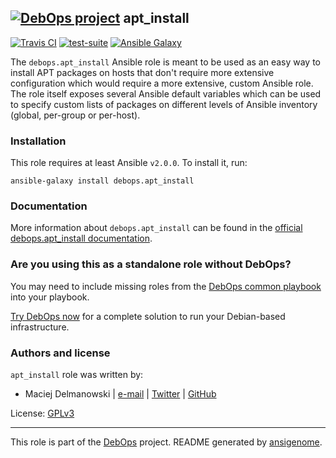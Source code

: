 ## [![DebOps project](http://debops.org/images/debops-small.png)](http://debops.org) apt_install

<!-- This file was generated by Ansigenome. Do not edit this file directly but
     instead have a look at the files in the ./meta/ directory. -->

[![Travis CI](http://img.shields.io/travis/debops/ansible-apt_install.svg?style=flat)](http://travis-ci.org/debops/ansible-apt_install)
[![test-suite](http://img.shields.io/badge/test--suite-ansible--apt__install-blue.svg?style=flat)](https://github.com/debops/test-suite/tree/master/ansible-apt_install/)
[![Ansible Galaxy](http://img.shields.io/badge/galaxy-debops.apt_install-660198.svg?style=flat)](https://galaxy.ansible.com/debops/apt_install)


The `debops.apt_install` Ansible role is meant to be used as an easy way to
install APT packages on hosts that don't require more extensive
configuration which would require a more extensive, custom Ansible role.
The role itself exposes several Ansible default variables which can be used
to specify custom lists of packages on different levels of Ansible
inventory (global, per-group or per-host).

### Installation

This role requires at least Ansible `v2.0.0`. To install it, run:

```Shell
ansible-galaxy install debops.apt_install
```

### Documentation

More information about `debops.apt_install` can be found in the
[official debops.apt_install documentation](http://docs.debops.org/en/latest/ansible/roles/ansible-apt_install/docs/).



### Are you using this as a standalone role without DebOps?

You may need to include missing roles from the [DebOps common
playbook](https://github.com/debops/debops-playbooks/blob/master/playbooks/common.yml)
into your playbook.

[Try DebOps now](https://github.com/debops/debops) for a complete solution to run your Debian-based infrastructure.





### Authors and license

`apt_install` role was written by:

- Maciej Delmanowski | [e-mail](mailto:drybjed@gmail.com) | [Twitter](https://twitter.com/drybjed) | [GitHub](https://github.com/drybjed)

License: [GPLv3](https://tldrlegal.com/license/gnu-general-public-license-v3-%28gpl-3%29)

***

This role is part of the [DebOps](http://debops.org/) project. README generated by [ansigenome](https://github.com/nickjj/ansigenome/).
